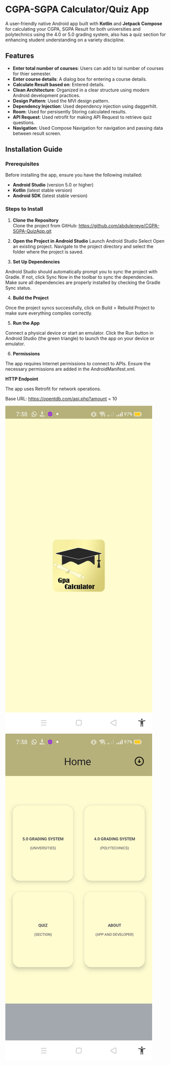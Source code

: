 # **CGPA-SGPA Calculator/Quiz App**

A  user-friendly native Android app built with **Kotlin** and **Jetpack Compose** for calculating your CGPA, SGPA Result for both universities and polytechnics using  the 4.0 or 5.0 grading system, also has a quiz section for enhancing student understanding on a variety discipline.

## **Features**

- **Enter total number of courses**: Users can add to tal number of courses for thier semester.
- **Enter course details**: A dialog box for entering a course details.
- **Calculate Result based on**: Entered details.
- **Clean Architecture**: Organized in a clear structure using modern Android development practices.
- **Design Pattern**: Used the MVI design pattern.
- **Dependency Injection**: Used dependency injection using daggerhilt.
- **Room**: Used for persisently Storing calculated results.
- **API Request**: Used retrofit for making API Request to retrieve quiz questions.
- **Navigation**: Used Compose Navigation for navigation and passing data between result screen.

## **Installation Guide**

### **Prerequisites**

Before installing the app, ensure you have the following installed:

- **Android Studio** (version 5.0 or higher)
- **Kotlin** (latest stable version)
- **Android SDK** (latest stable version)

### **Steps to Install**

1. **Clone the Repository**  
   Clone the project from GitHub: https://github.com/abduleneye/CGPA-SGPA-QuizApp.git

3. **Open the Project in Android Studio**
Launch Android Studio
Select Open an existing project.
Navigate to the project directory and select the folder where the project is saved.

4. **Set Up Dependencies**

Android Studio should automatically prompt you to sync the project with Gradle. If not, click Sync Now in the toolbar to sync the dependencies.
Make sure all dependencies are properly installed by checking the Gradle Sync status.

4. **Build the Project**

Once the project syncs successfully, click on Build > Rebuild Project to make sure everything compiles correctly.

5. **Run the App**

Connect a physical device or start an emulator.
Click the Run button in Android Studio (the green triangle) to launch the app on your device or emulator.

6. **Permissions**

The app requires Internet permissions to connect to APIs. Ensure the necessary permissions are added in the AndroidManifest.xml.


**HTTP Endpoint**


The app uses Retrofit for network operations.

Base URL: https://opentdb.com/api.php?amount = 10

![screenshot](AppViews/Screenshot_2025-02-21-19-38-31-26_0215209bb0df09a8a1eddc6702fb767c.jpg)
![screenshot](AppViews/Screenshot_2025-02-21-19-38-39-20_0215209bb0df09a8a1eddc6702fb767c.jpg)








